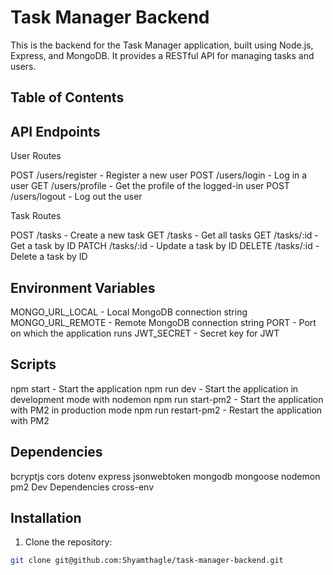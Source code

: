 # Task Manager Backend

This is the backend for the Task Manager application, built using Node.js, Express, and MongoDB. It provides a RESTful API for managing tasks and users.

## Table of Contents

## API Endpoints

User Routes

POST /users/register - Register a new user
POST /users/login - Log in a user
GET /users/profile - Get the profile of the logged-in user
POST /users/logout - Log out the user 

Task Routes

POST /tasks - Create a new task
GET /tasks - Get all tasks
GET /tasks/:id - Get a task by ID
PATCH /tasks/:id - Update a task by ID
DELETE /tasks/:id - Delete a task by ID

## Environment Variables

MONGO_URL_LOCAL - Local MongoDB connection string
MONGO_URL_REMOTE - Remote MongoDB connection string
PORT - Port on which the application runs
JWT_SECRET - Secret key for JWT

## Scripts

npm start - Start the application
npm run dev - Start the application in development mode with nodemon
npm run start-pm2 - Start the application with PM2 in production mode
npm run restart-pm2 - Restart the application with PM2


## Dependencies

bcryptjs
cors
dotenv
express
jsonwebtoken
mongodb
mongoose
nodemon
pm2
Dev Dependencies
cross-env

## Installation

1. Clone the repository:

```sh
git clone git@github.com:Shyamthagle/task-manager-backend.git

```

